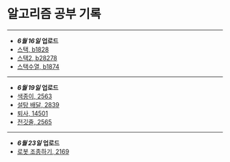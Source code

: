 # 알고리즘 공부 기록 
---
+ ___6월 16일___ **업로드**
+ [스택, b1828](https://www.acmicpc.net/problem/10828)
+ [스택2, b28278](https://www.acmicpc.net/problem/28278)
+ [스택수열, b1874](https://www.acmicpc.net/problem/1874)
---
+ ___6월 19일___ **업로드**
+ [색종이, 2563](https://www.acmicpc.net/problem/2563)
+ [설탕 배달, 2839](https://www.acmicpc.net/problem/2839)
+ [퇴사, 14501](https://www.acmicpc.net/problem/14501)
+ [전깃줄, 2565](https://www.acmicpc.net/problem/2565)
---
+ ___6월 23일___ **업로드**
+ [로봇 조종하기, 2169](https://www.acmicpc.net/problem/2169)
